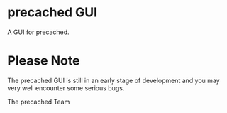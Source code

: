 # precached GUI

A GUI for precached.

# Please Note

The precached GUI is still in an early stage of development and you may 
very well encounter some serious bugs.

The precached Team